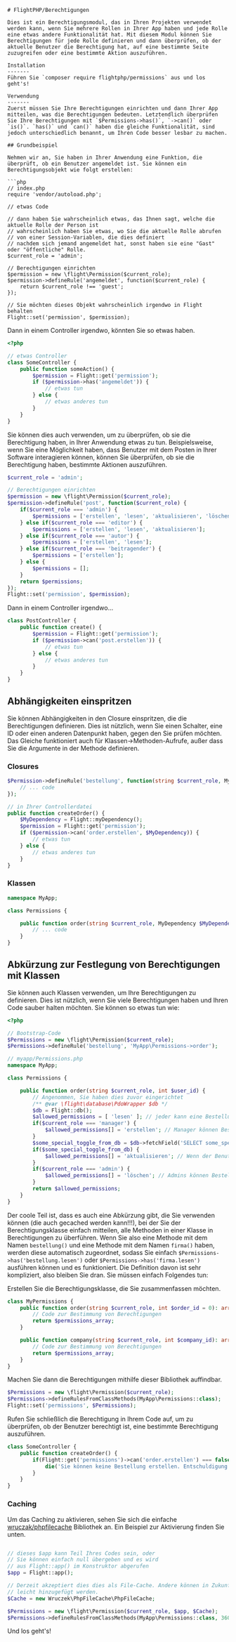 ```de
# FlightPHP/Berechtigungen

Dies ist ein Berechtigungsmodul, das in Ihren Projekten verwendet werden kann, wenn Sie mehrere Rollen in Ihrer App haben und jede Rolle eine etwas andere Funktionalität hat. Mit diesem Modul können Sie Berechtigungen für jede Rolle definieren und dann überprüfen, ob der aktuelle Benutzer die Berechtigung hat, auf eine bestimmte Seite zuzugreifen oder eine bestimmte Aktion auszuführen.

Installation
-------
Führen Sie `composer require flightphp/permissions` aus und los geht's!

Verwendung
-------
Zuerst müssen Sie Ihre Berechtigungen einrichten und dann Ihrer App mitteilen, was die Berechtigungen bedeuten. Letztendlich überprüfen Sie Ihre Berechtigungen mit `$Permissions->has()`, `->can()` oder `is()`. `has()` und `can()` haben die gleiche Funktionalität, sind jedoch unterschiedlich benannt, um Ihren Code besser lesbar zu machen.

## Grundbeispiel

Nehmen wir an, Sie haben in Ihrer Anwendung eine Funktion, die überprüft, ob ein Benutzer angemeldet ist. Sie können ein Berechtigungsobjekt wie folgt erstellen:

```php
// index.php
require 'vendor/autoload.php';

// etwas Code

// dann haben Sie wahrscheinlich etwas, das Ihnen sagt, welche die aktuelle Rolle der Person ist
// wahrscheinlich haben Sie etwas, wo Sie die aktuelle Rolle abrufen
// von einer Session-Variablen, die dies definiert
// nachdem sich jemand angemeldet hat, sonst haben sie eine "Gast" oder "öffentliche" Rolle.
$current_role = 'admin';

// Berechtigungen einrichten
$permission = new \flight\Permission($current_role);
$permission->defineRule('angemeldet', function($current_role) {
	return $current_role !== 'guest';
});

// Sie möchten dieses Objekt wahrscheinlich irgendwo in Flight behalten
Flight::set('permission', $permission);
```

Dann in einem Controller irgendwo, könnten Sie so etwas haben.

```php
<?php

// etwas Controller
class SomeController {
	public function someAction() {
		$permission = Flight::get('permission');
		if ($permission->has('angemeldet')) {
			// etwas tun
		} else {
			// etwas anderes tun
		}
	}
}
```

Sie können dies auch verwenden, um zu überprüfen, ob sie die Berechtigung haben, in Ihrer Anwendung etwas zu tun.
Beispielsweise, wenn Sie eine Möglichkeit haben, dass Benutzer mit dem Posten in Ihrer Software interagieren können, können Sie überprüfen, ob sie die Berechtigung haben, bestimmte Aktionen auszuführen.

```php
$current_role = 'admin';

// Berechtigungen einrichten
$permission = new \flight\Permission($current_role);
$permission->defineRule('post', function($current_role) {
	if($current_role === 'admin') {
		$permissions = ['erstellen', 'lesen', 'aktualisieren', 'löschen'];
	} else if($current_role === 'editor') {
		$permissions = ['erstellen', 'lesen', 'aktualisieren'];
	} else if($current_role === 'autor') {
		$permissions = ['erstellen', 'lesen'];
	} else if($current_role === 'beitragender') {
		$permissions = ['erstellen'];
	} else {
		$permissions = [];
	}
	return $permissions;
});
Flight::set('permission', $permission);
```

Dann in einem Controller irgendwo...

```php
class PostController {
	public function create() {
		$permission = Flight::get('permission');
		if ($permission->can('post.erstellen')) {
			// etwas tun
		} else {
			// etwas anderes tun
		}
	}
}
```

## Abhängigkeiten einspritzen
Sie können Abhängigkeiten in den Closure einspritzen, die die Berechtigungen definieren. Dies ist nützlich, wenn Sie einen Schalter, eine ID oder einen anderen Datenpunkt haben, gegen den Sie prüfen möchten. Das Gleiche funktioniert auch für Klassen->Methoden-Aufrufe, außer dass Sie die Argumente in der Methode definieren.

### Closures

```php
$Permission->defineRule('bestellung', function(string $current_role, MyDependency $MyDependency = null) {
	// ... code
});

// in Ihrer Controllerdatei
public function createOrder() {
	$MyDependency = Flight::myDependency();
	$permission = Flight::get('permission');
	if ($permission->can('order.erstellen', $MyDependency)) {
		// etwas tun
	} else {
		// etwas anderes tun
	}
}
```

### Klassen

```php
namespace MyApp;

class Permissions {

	public function order(string $current_role, MyDependency $MyDependency = null) {
		// ... code
	}
}
```

## Abkürzung zur Festlegung von Berechtigungen mit Klassen
Sie können auch Klassen verwenden, um Ihre Berechtigungen zu definieren. Dies ist nützlich, wenn Sie viele Berechtigungen haben und Ihren Code sauber halten möchten. Sie können so etwas tun wie:

```php
<?php

// Bootstrap-Code
$Permissions = new \flight\Permission($current_role);
$Permissions->defineRule('bestellung', 'MyApp\Permissions->order');

// myapp/Permissions.php
namespace MyApp;

class Permissions {

	public function order(string $current_role, int $user_id) {
		// Angenommen, Sie haben dies zuvor eingerichtet
		/** @var \flight\database\PdoWrapper $db */
		$db = Flight::db();
		$allowed_permissions = [ 'lesen' ]; // jeder kann eine Bestellung anzeigen
		if($current_role === 'manager') {
			$allowed_permissions[] = 'erstellen'; // Manager können Bestellungen erstellen
		}
		$some_special_toggle_from_db = $db->fetchField('SELECT some_special_toggle FROM settings WHERE id = ?', [ $user_id ]);
		if($some_special_toggle_from_db) {
			$allowed_permissions[] = 'aktualisieren'; // Wenn der Benutzer einen speziellen Schalter hat, kann er Bestellungen aktualisieren
		}
		if($current_role === 'admin') {
			$allowed_permissions[] = 'löschen'; // Admins können Bestellungen löschen
		}
		return $allowed_permissions;
	}
}
```
Der coole Teil ist, dass es auch eine Abkürzung gibt, die Sie verwenden können (die auch gecached werden kann!!!), bei der Sie der Berechtigungsklasse einfach mitteilen, alle Methoden in einer Klasse in Berechtigungen zu überführen. Wenn Sie also eine Methode mit dem Namen `bestellung()` und eine Methode mit dem Namen `firma()` haben, werden diese automatisch zugeordnet, sodass Sie einfach `$Permissions->has('bestellung.lesen')` oder `$Permissions->has('firma.lesen')` ausführen können und es funktioniert. Die Definition davon ist sehr kompliziert, also bleiben Sie dran. Sie müssen einfach Folgendes tun:

Erstellen Sie die Berechtigungsklasse, die Sie zusammenfassen möchten.
```php
class MyPermissions {
	public function order(string $current_role, int $order_id = 0): array {
		// Code zur Bestimmung von Berechtigungen
		return $permissions_array;
	}

	public function company(string $current_role, int $company_id): array {
		// Code zur Bestimmung von Berechtigungen
		return $permissions_array;
	}
}
```

Machen Sie dann die Berechtigungen mithilfe dieser Bibliothek auffindbar.

```php
$Permissions = new \flight\Permission($current_role);
$Permissions->defineRulesFromClassMethods(MyApp\Permissions::class);
Flight::set('permissions', $Permissions);
```

Rufen Sie schließlich die Berechtigung in Ihrem Code auf, um zu überprüfen, ob der Benutzer berechtigt ist, eine bestimmte Berechtigung auszuführen.

```php
class SomeController {
	public function createOrder() {
		if(Flight::get('permissions')->can('order.erstellen') === false) {
			die('Sie können keine Bestellung erstellen. Entschuldigung!');
		}
	}
}
```

### Caching

Um das Caching zu aktivieren, sehen Sie sich die einfache [wruczak/phpfilecache](https://docs.flightphp.com/awesome-plugins/php-file-cache) Bibliothek an. Ein Beispiel zur Aktivierung finden Sie unten.
```php

// dieses $app kann Teil Ihres Codes sein, oder
// Sie können einfach null übergeben und es wird
// aus Flight::app() im Konstruktor abgerufen
$app = Flight::app();

// Derzeit akzeptiert dies dies als File-Cache. Andere können in Zukunft
// leicht hinzugefügt werden.
$Cache = new Wruczek\PhpFileCache\PhpFileCache;

$Permissions = new \flight\Permission($current_role, $app, $Cache);
$Permissions->defineRulesFromClassMethods(MyApp\Permissions::class, 3600); // 3600 ist die Anzahl der Sekunden, für die dies zwischengespeichert wird. Lassen Sie dies aus, um kein Caching zu verwenden
```

Und los geht's!
```